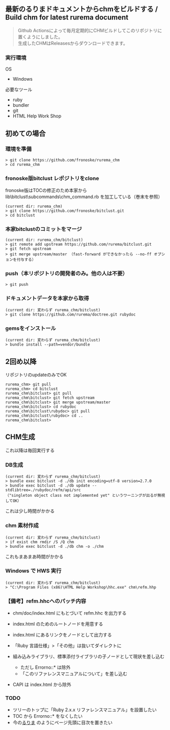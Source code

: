 ## 最新のるりまドキュメントからchmをビルドする / Build chm for latest rurema document

> Github Actionsによって毎月定期的にCHMビルドしてこのリポジトリに置くようにしました。\
> 生成したCHMはReleasesからダウンロードできます。 

### 実行環境
OS
- Windows

必要なツール
- ruby
- bundler
- git
- HTML Help Work Shop

## 初めての場合

### 環境を準備
```
> git clone https://github.com/fronoske/rurema_chm
> cd rurema_chm
```

### fronoske版bitclust レポジトリをclone
fronoske版はTOCの修正のため本家から lib\bitclust\subcommands\chm_command.rb を加工している（巻末を参照）

```
(current dir: rurema_chm)
> git clone https://github.com/fronoske/bitclust.git
> cd bitclust
```

### 本家bitclustのコミットをマージ
```
(current dir: rurema_chm/bitclust)
> git remote add upstream https://github.com/rurema/bitclust.git
> git fetch upstream
> git merge upstream/master （fast-forward ができなかったら --no-ff オプションを付与する）
```

### push（本リポジトリの開発者のみ。他の人は不要）
```
> git push
```

### ドキュメントデータを本家から取得
```
(current dir: 変わらず rurema_chm/bitclust)
> git clone https://github.com/rurema/doctree.git rubydoc
```

### gemsをインストール
```
(current dir: 変わらず rurema_chm/bitclust)
> bundle install --path=vendor/bundle
```

## 2回め以降
リポジトリのupdateのみでOK
```
rurema_chm> git pull
rurema_chm> cd bitclust
rurema_chm\bitclust> git pull
rurema_chm\bitclust> git fetch upstream
rurema_chm\bitclust> git merge upstream/master
rurema_chm\bitclust> cd rubydoc
rurema_chm\bitclust\rubydoc> git pull
rurema_chm\bitclust\rubydoc> cd ..
rurema_chm\bitclust>
```

## CHM生成
これ以降は毎回実行する

### DB生成
```
(current dir: 変わらず rurema_chm/bitclust)
> bundle exec bitclust -d ./db init encoding=utf-8 version=2.7.0
> bundle exec bitclust -d ./db update --stdlibtree=./rubydoc/refm/api/src
（"singleton object class not implemented yet" というワーニングが出るが無視してOK）
```
これは少し時間がかかる

### chm 素材作成
```
(current dir: 変わらず rurema_chm/bitclust)
> if exist chm rmdir /S /Q chm
> bundle exec bitclust -d ./db chm -o ./chm
```
これもまあまあ時間がかかる

### Windows で HWS 実行
```
(current dir: 変わらず rurema_chm/bitclust)
> "C:\Program Files (x86)\HTML Help Workshop\hhc.exe" chm\refm.hhp
```

### 【備考】refm.hhcへのパッチ内容
- chm/doc/index.html にもとづいて refm.hhc を出力する

- index.html のためのルートノードを用意する
- index.html にあるリンクをノードとして出力する
- 「Ruby 言語仕様」>「その他」は抜いてダイレクトに
- 組み込みライブラリ、標準添付ライブラリの子ノードとして現状を差し込む
  - ただし Errorno::* は除外
  - 「このリファレンスマニュアルについて」を差し込む
- CAPI は index.html から除外

### TODO
- ツリーのトップに「Ruby 2.x.x リファレンスマニュアル」を設置したい
- TOC から Errorno::* をなくしたい
- 今の[るりま](https://docs.ruby-lang.org/ja/latest/class/Array.html) のようにページ先頭に目次を置きたい
